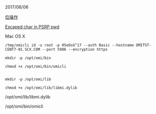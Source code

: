 2017/06/06

[位操作](http://blog.csdn.net/morewindows/article/details/7354571)

[Escaped char in PSRP pwd](https://github.com/Microsoft/omi/pull/320/commits/c947df273dc225e59298b616d8bb2d3d9f938ccf?short_path=04c6e90#diff-04c6e90faac2675aa89e2176d2eec7d8)

Mac OS X

```
/tmp/omicli id -u root -p 05eOsG^17 --auth Basic --hostname OMITST-CENT7-01.SCX.COM --port 5986 --encryption https

mkdir -p /opt/omi/bin

chmod +x /opt/omi/bin/omicli


mkdir -p /opt/omi/lib

chmod +x /opt/omi/lib/libmi.dylib
```

/opt/omi/lib/libmi.dylib

/opt/omi/bin/omicli

